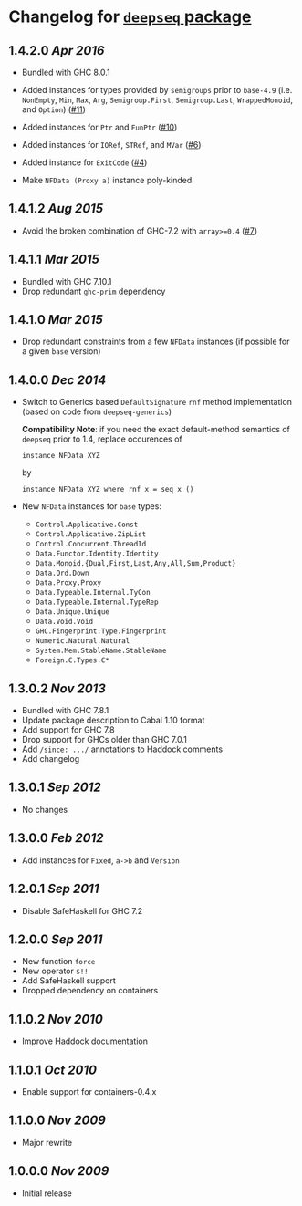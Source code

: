 # Changelog for [`deepseq` package](http://hackage.haskell.org/package/deepseq)

## 1.4.2.0  *Apr 2016*

  * Bundled with GHC 8.0.1

  * Added instances for types provided by `semigroups` prior to
    `base-4.9` (i.e. `NonEmpty`, `Min`, `Max`, `Arg`,
    `Semigroup.First`, `Semigroup.Last`, `WrappedMonoid`, and
    `Option`) ([#11](https://github.com/haskell/deepseq/issues/11))

  * Added instances for `Ptr` and `FunPtr`
    ([#10](https://github.com/haskell/deepseq/pull/10))

  * Added instances for `IORef`, `STRef`, and `MVar`
    ([#6](https://github.com/haskell/deepseq/issues/6))

  * Added instance for `ExitCode`
    ([#4](https://github.com/haskell/deepseq/issues/4))

  * Make `NFData (Proxy a)` instance poly-kinded

## 1.4.1.2  *Aug 2015*

  * Avoid the broken combination of GHC-7.2 with `array>=0.4`
    ([#7](https://github.com/haskell/deepseq/pull/7))

## 1.4.1.1  *Mar 2015*

  * Bundled with GHC 7.10.1
  * Drop redundant `ghc-prim` dependency

## 1.4.1.0  *Mar 2015*

  * Drop redundant constraints from a few `NFData` instances (if
    possible for a given `base` version)

## 1.4.0.0  *Dec 2014*

  * Switch to Generics based `DefaultSignature` `rnf` method
    implementation (based on code from `deepseq-generics`)

    **Compatibility Note**: if you need the exact default-method
    semantics of `deepseq` prior to 1.4, replace occurences of

        instance NFData XYZ

    by

        instance NFData XYZ where rnf x = seq x ()

  * New `NFData` instances for `base` types:

     - `Control.Applicative.Const`
     - `Control.Applicative.ZipList`
     - `Control.Concurrent.ThreadId`
     - `Data.Functor.Identity.Identity`
     - `Data.Monoid.{Dual,First,Last,Any,All,Sum,Product}`
     - `Data.Ord.Down`
     - `Data.Proxy.Proxy`
     - `Data.Typeable.Internal.TyCon`
     - `Data.Typeable.Internal.TypeRep`
     - `Data.Unique.Unique`
     - `Data.Void.Void`
     - `GHC.Fingerprint.Type.Fingerprint`
     - `Numeric.Natural.Natural`
     - `System.Mem.StableName.StableName`
     - `Foreign.C.Types.C*`

## 1.3.0.2  *Nov 2013*

  * Bundled with GHC 7.8.1
  * Update package description to Cabal 1.10 format
  * Add support for GHC 7.8
  * Drop support for GHCs older than GHC 7.0.1
  * Add `/since: .../` annotations to Haddock comments
  * Add changelog

## 1.3.0.1  *Sep 2012*

  * No changes

## 1.3.0.0  *Feb 2012*

  * Add instances for `Fixed`, `a->b` and `Version`

## 1.2.0.1  *Sep 2011*

  * Disable SafeHaskell for GHC 7.2

## 1.2.0.0  *Sep 2011*

  * New function `force`
  * New operator `$!!`
  * Add SafeHaskell support
  * Dropped dependency on containers

## 1.1.0.2  *Nov 2010*

  * Improve Haddock documentation

## 1.1.0.1  *Oct 2010*

  * Enable support for containers-0.4.x

## 1.1.0.0  *Nov 2009*

  * Major rewrite

## 1.0.0.0  *Nov 2009*

  * Initial release
